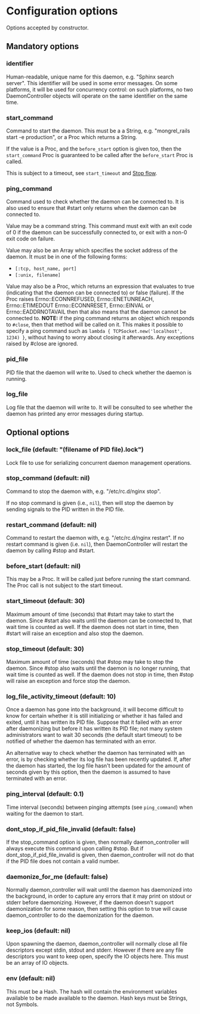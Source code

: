 # Configuration options

Options accepted by constructor.

## Mandatory options

### identifier

Human-readable, unique name for this daemon, e.g. "Sphinx search server".
This identifier will be used in some error messages. On some platforms, it will
be used for concurrency control: on such platforms, no two DaemonController
objects will operate on the same identifier on the same time.

### start_command

Command to start the daemon. This must be a a String, e.g.
"mongrel_rails start -e production", or a Proc which returns a String.

If the value is a Proc, and the `before_start` option is given too, then
the `start_command` Proc is guaranteed to be called after the `before_start`
Proc is called.

This is subject to a timeout, see `start_timeout` and [Stop flow](STOP_FLOW.md).

### ping_command

Command used to check whether the daemon can be connected to.
It is also used to ensure that #start only returns when the daemon can be
connected to.

Value may be a command string. This command must exit with an exit code of
0 if the daemon can be successfully connected to, or exit with a non-0 exit
code on failure.

Value may also be an Array which specifies the socket address of the daemon.
It must be in one of the following forms:
- `[:tcp, host_name, port]`
- `[:unix, filename]`

Value may also be a Proc, which returns an expression that evaluates to
true (indicating that the daemon can be connected to) or false (failure).
If the Proc raises Errno::ECONNREFUSED, Errno::ENETUNREACH, Errno::ETIMEDOUT
Errno::ECONNRESET, Errno::EINVAL or Errno::EADDRNOTAVAIL then that also
means that the daemon cannot be connected to.
**NOTE:** if the ping command returns an object which responds to
`#close`, then that method will be called on it.
This makes it possible to specify a ping command such as
`lambda { TCPSocket.new('localhost', 1234) }`, without having to worry
about closing it afterwards.
Any exceptions raised by #close are ignored.

### pid_file

PID file that the daemon will write to. Used to check whether the daemon
is running.

### log_file

Log file that the daemon will write to. It will be consulted to see
whether the daemon has printed any error messages during startup.


## Optional options

### lock_file (default: "(filename of PID file).lock")

Lock file to use for serializing concurrent daemon management operations.

### stop_command (default: nil)

Command to stop the daemon with, e.g. "/etc/rc.d/nginx stop".

If no stop command is given (i.e., `nil`), then will stop the daemon
by sending signals to the PID written in the PID file.

### restart_command (default: nil)

Command to restart the daemon with, e.g. "/etc/rc.d/nginx restart". If
no restart command is given (i.e. `nil`), then DaemonController will
restart the daemon by calling #stop and #start.

### before_start (default: nil)

This may be a Proc. It will be called just before running the start command.
The Proc call is not subject to the start timeout.

### start_timeout (default: 30)

Maximum amount of time (seconds) that #start may take to start
the daemon. Since #start also waits until the daemon can be connected to,
that wait time is counted as well. If the daemon does not start in time,
then #start will raise an exception and also stop the daemon.

### stop_timeout (default: 30)

Maximum amount of time (seconds) that #stop may take to stop
the daemon. Since #stop also waits until the daemon is no longer running,
that wait time is counted as well. If the daemon does not stop in time,
then #stop will raise an exception and force stop the daemon.

### log_file_activity_timeout (default: 10)

Once a daemon has gone into the background, it will become difficult to
know for certain whether it is still initializing or whether it has
failed and exited, until it has written its PID file. Suppose that it
failed with an error after daemonizing but before it has written its PID file;
not many system administrators want to wait 30 seconds (the default start
timeout) to be notified of whether the daemon has terminated with an error.

An alternative way to check whether the daemon has terminated with an error,
is by checking whether its log file has been recently updated. If, after the
daemon has started, the log file hasn't been updated for the amount of seconds
given by this option, then the daemon is assumed to have terminated with an error.

### ping_interval (default: 0.1)

Time interval (seconds) between pinging attempts (see `ping_command`) when waiting
for the daemon to start.

### dont_stop_if_pid_file_invalid (default: false)

If the stop_command option is given, then normally daemon_controller will
always execute this command upon calling #stop. But if dont_stop_if_pid_file_invalid
is given, then daemon_controller will not do that if the PID file does not contain
a valid number.

### daemonize_for_me (default: false)

Normally daemon_controller will wait until the daemon has daemonized into the
background, in order to capture any errors that it may print on stdout or
stderr before daemonizing. However, if the daemon doesn't support daemonization
for some reason, then setting this option to true will cause daemon_controller
to do the daemonization for the daemon.

### keep_ios (default: nil)

Upon spawning the daemon, daemon_controller will normally close all file
descriptors except stdin, stdout and stderr. However if there are any file
descriptors you want to keep open, specify the IO objects here. This must be
an array of IO objects.

### env (default: nil)

This must be a Hash. The hash will contain the environment variables available
to be made available to the daemon. Hash keys must be Strings, not Symbols.
